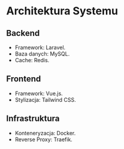 # Architektura Systemu

## Backend
- Framework: Laravel.
- Baza danych: MySQL.
- Cache: Redis.

## Frontend
- Framework: Vue.js.
- Stylizacja: Tailwind CSS.

## Infrastruktura
- Konteneryzacja: Docker.
- Reverse Proxy: Traefik.
